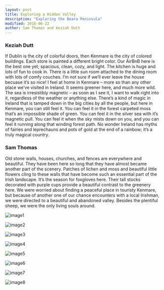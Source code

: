 ```yaml
---
layout: post
title: Exploring a Hidden Valley
description: "Exploring the Beara Peninsula"
modified: 2016-06-22
author: Sam Thomas and Keziah Dutt
---
```


### Keziah Dutt
If Dublin is the city of colorful doors, then Kenmare is the city of colored buildings. Each store is painted a different bright color. Our AirBnB here is the best one yet; spacious, clean, cozy, and light. The kitchen is huge and lots of fun to cook in. There is a little sun room attached to the dining room with lots of comfy couches. I’m not sure if we’ll ever leave the house becuase it’s so nice! I feel at home in Kenmare – more so than any other place we’ve visited in Ireland. It seems greener here, and much more wild. The sea is irresistibly magnetic – as soon as I see it, I want to walk right into it, regardless of the weather or anything else. There’s a kind of magic in Ireland that is tamped down in the big cities by all the people, but here in Kenmare, you can still feel it. You can feel it in the forest carpeted moss that’s an impossible shade of green. You can feel it in the silver sea with it’s magnetic pull. You can feel it when the sky mists down on you, and you can feel it running along that winding forest path. No wonder Ireland has myths of fairies and leprechauns and pots of gold at the end of a rainbow; it’s a truly magical country. 


### Sam Thomas
Old stone walls, houses, churches, and fences are everywhere and beautiful. They have been here so long that they have almost became another part of the scenery. Patches of lichen and moss and beautiful little flowers cling to these walls that have become such an essential part of the Irish landscape. It’s the season for foxgloves here. Their tall stocks decorated with purple cups provide a beautiful contrast to the greenery here. We were worried about finding a peaceful place in touristy Kenmare, but because of another one of our chance encounters with a local Irishman, we were directed to a beautiful and abandoned valley. Besides the plentiful sheep, we were the only living souls around.

![image1](/images/622_1.jpg)

![image2](/images/622_2.jpg)

![image3](/images/622_3.jpg)

![image4](/images/622_4.jpg)

![image5](/images/622_5.jpg)

![image6](/images/622_6.jpg)

![image7](/images/622_7.jpg)

![image8](/images/622_8.jpg)

